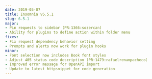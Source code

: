```yaml
---
date: 2019-05-07
title: Insomnia v6.5.1
slug: 6.5.1
major:
- Pin requests to sidebar (PR:1366:sozercan)
- Ability for plugins to define action within folder menu
fixes:
- Fix request dependency behavior setting
- Prompts and alerts now work for plugin hooks
minor:
- Font selection now includes Book font styles
- Adjust 405 status code description (PR:1479:rafaelrenanpacheco)
- Improved error message for OpenAPI import
- Update to latest httpsnippet for code generation
---
```

